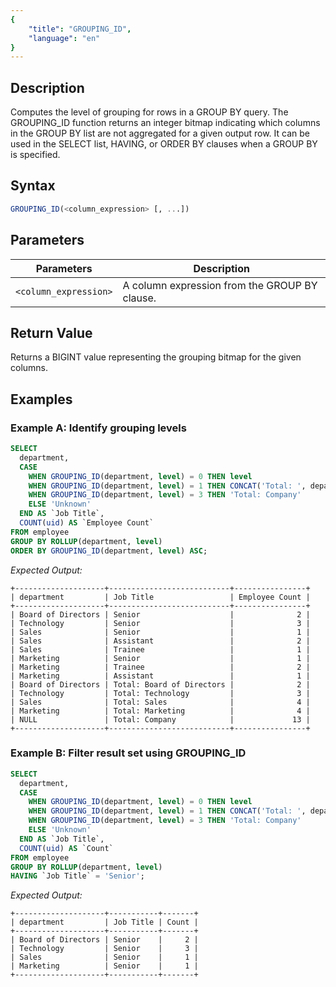 ```yaml
---
{
    "title": "GROUPING_ID",
    "language": "en"
}
---
```


## Description

Computes the level of grouping for rows in a GROUP BY query. The GROUPING_ID function returns an integer bitmap indicating which columns in the GROUP BY list are not aggregated for a given output row. It can be used in the SELECT list, HAVING, or ORDER BY clauses when a GROUP BY is specified.

## Syntax

```sql
GROUPING_ID(<column_expression> [, ...])
```

## Parameters

| Parameters               | Description                                       |
|-------------------------|---------------------------------------------------|
| `<column_expression>`   | A column expression from the GROUP BY clause.     |

## Return Value

Returns a BIGINT value representing the grouping bitmap for the given columns.

## Examples

### Example A: Identify grouping levels

```sql
SELECT
  department,
  CASE 
    WHEN GROUPING_ID(department, level) = 0 THEN level
    WHEN GROUPING_ID(department, level) = 1 THEN CONCAT('Total: ', department)
    WHEN GROUPING_ID(department, level) = 3 THEN 'Total: Company'
    ELSE 'Unknown'
  END AS `Job Title`,
  COUNT(uid) AS `Employee Count`
FROM employee 
GROUP BY ROLLUP(department, level)
ORDER BY GROUPING_ID(department, level) ASC;
```

*Expected Output:*

```text
+--------------------+---------------------------+----------------+
| department         | Job Title                 | Employee Count |
+--------------------+---------------------------+----------------+
| Board of Directors | Senior                    |              2 |
| Technology         | Senior                    |              3 |
| Sales              | Senior                    |              1 |
| Sales              | Assistant                 |              2 |
| Sales              | Trainee                   |              1 |
| Marketing          | Senior                    |              1 |
| Marketing          | Trainee                   |              2 |
| Marketing          | Assistant                 |              1 |
| Board of Directors | Total: Board of Directors |              2 |
| Technology         | Total: Technology         |              3 |
| Sales              | Total: Sales              |              4 |
| Marketing          | Total: Marketing          |              4 |
| NULL               | Total: Company            |             13 |
+--------------------+---------------------------+----------------+
```

### Example B: Filter result set using GROUPING_ID

```sql
SELECT
  department,
  CASE 
    WHEN GROUPING_ID(department, level) = 0 THEN level
    WHEN GROUPING_ID(department, level) = 1 THEN CONCAT('Total: ', department)
    WHEN GROUPING_ID(department, level) = 3 THEN 'Total: Company'
    ELSE 'Unknown'
  END AS `Job Title`,
  COUNT(uid) AS `Count`
FROM employee 
GROUP BY ROLLUP(department, level)
HAVING `Job Title` = 'Senior';
```

*Expected Output:*

```text
+--------------------+-----------+-------+
| department         | Job Title | Count |
+--------------------+-----------+-------+
| Board of Directors | Senior    |     2 |
| Technology         | Senior    |     3 |
| Sales              | Senior    |     1 |
| Marketing          | Senior    |     1 |
+--------------------+-----------+-------+
```